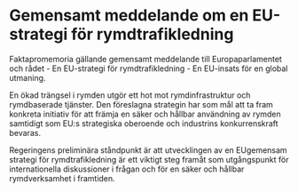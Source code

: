 # Gemensamt meddelande om en EU-strategi för rymdtrafikledning

Faktapromemoria gällande gemensamt meddelande till Europaparlamentet och rådet - En EU-strategi för rymdtrafikledning - En EU-insats för en global utmaning.

En ökad trängsel i rymden utgör ett hot mot rymdinfrastruktur och rymdbaserade tjänster. Den föreslagna strategin har som mål att ta fram konkreta initiativ för att främja en säker och hållbar användning av rymden samtidigt som EU:s strategiska oberoende och industrins konkurrenskraft bevaras.

Regeringens preliminära ståndpunkt är att utvecklingen av en EUgemensam strategi för rymdtrafikledning är ett viktigt steg framåt som utgångspunkt för internationella diskussioner i frågan och för en säker och hållbar rymdverksamhet i framtiden.
